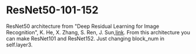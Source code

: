 # ResNet50-101-152

ResNet50 architecture from "Deep Residual Learning for Image Recognition", K. He, X. Zhang, S. Ren, J. Sun,[link](https://arxiv.org/pdf/1512.03385.pdf).
From this architecture you can make ResNet101 and ResNet152. Just changing block_num in self.layer3.
